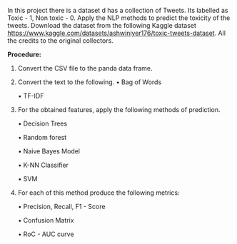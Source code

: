 In this project there is a dataset d has a collection of Tweets. Its labelled as Toxic - 1, Non toxic - 0. Apply the NLP
methods to predict the toxicity of the tweets. Download the dataset from the following Kaggle dataset
https://www.kaggle.com/datasets/ashwiniyer176/toxic-tweets-dataset. All
the credits to the original collectors.

<b>Procedure:</b>
1. Convert the CSV file to the panda data frame.
  
2. Convert the text to the following.
    • Bag of Words
   
    • TF-IDF

4. For the obtained features, apply the following methods of prediction.

    • Decision Trees
   
    • Random forest
   
    • Naive Bayes Model
   
    • K-NN Classifier
   
    • SVM

5. For each of this method produce the following metrics:

    • Precision, Recall, F1 - Score
   
    • Confusion Matrix
   
    • RoC - AUC curve

